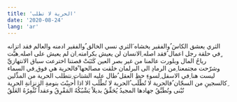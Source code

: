```yaml
---
title: 'الحرية لا تطلب'
date: '2020-08-24'
lang: 'ar'
---
```



الثري يعشق الكاسَ
ُوالفقير يخشاه
َالثري نسي الخالق
ُوالفقير ادمنه
والعالم فقد اتزانه
ٍفي حلقة رجل اعمال
ُفقد اصله
ِالانسان لن يعيش بكرامته
ِان لم يعيش على اصله
ِهبَّت رياحُ المال
وبلورت عالمنا
من غير بصر العين
كَتَبَتْ قصتنا
اخترعت سباق الانتهازيِّ
وشرّحت مجتمعنا
ِمن  الرمادِ الى البرلمان
خلقت مصالحها
ْفالحرية هي فوق
ِفي السماء
ليست هنا
ِفي الاسفل
ِلسوءِ حظِ العقل
ُطال عليه الشتات
ِنتطلب الحرية من المذِّلين
ِكالسجينِ من السجّان
ُفالحرية لا تُطْلَب
ُالحرية لا تُطْلَب
الا اذا أُحبِبْتَ بنومةِ الزنزانةِ
الحرية تُبْنى وتُطَبَّقُ
جهادها المجيدُ يُحَقِّقُ
بديلاً يَشْبُكُهُ المَفْرِقُ
وعقداً تُثْمِرُهُ العَلَقُ